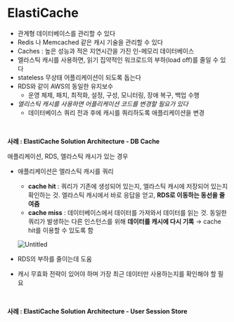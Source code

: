 # ElastiCache

- 관계형 데이터베이스를 관리할 수 있다
- Redis 나 Memcached 같은 캐시 기술을 관리할 수 있다
- Caches : 높은 성능과 적은 지연시간을 가진 인-메모리 데이터베이스
- 엘라스틱 캐시를 사용하면, 읽기 집약적인 워크로드의 부하(load off)를 줄일 수 있다
- stateless 무상태 어플리케이션이 되도록 돕는다
- RDS와 같이 AWS의 동일한 유지보수
    - 운영 체제, 패치, 최적화, 설정, 구성, 모니터링, 장애 복구, 백업 수행
- *엘리스틱 캐시를 사용하면 어플리케이션 코드를 변경할 필요가 있다*
    - 데이터베이스 쿼리 전과 후에 캐시를 쿼리하도록 애플리케이션을 변경

<br>

**사례 : ElastiCache Solution Architecture - DB Cache**

애플리케이션, RDS, 엘라스틱 캐시가 있는 경우

- 애플리케이션은 엘라스틱 캐시를 쿼리
    - **cache hit** : 쿼리가 기존에 생성되어 있는지, 엘라스틱 캐시에 저장되어 있는지 확인하는 것. 엘라스틱 캐시에서 바로 응답을 얻고, **RDS로 이동하는 동선을 줄여줌**
    - **cache miss** : 데이터베이스에서 데이터를 가져와서 데이터를 읽는 것. 동일한 쿼리가 발생하는 다른 인스턴스를 위해 **데이터를 캐시에 다시 기록** → cache hit를 이용할 수 있도록 함
    
    ![Untitled](https://s3-us-west-2.amazonaws.com/secure.notion-static.com/da878dc3-dd44-4007-8c9a-e089ae218ff5/Untitled.png)
    
- RDS의 부하를 줄이는데 도움
- 캐시 무효화 전략이 있어야 하며 가장 최근 데이터만 사용하는지를 확인해야 할 필요

<br>

**사례 : ElastiCache Solution Architecture - User Session Store**